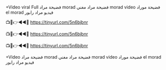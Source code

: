 +Video viral Full  فضيحة مراد morad فضيحة مراد مغني morad video فضيحة موراد el morad فيديو مراد رابور


📺📱👉◄◄🔴  https://tinyurl.com/5n6bjbnr

📺📱👉◄◄🔴  https://tinyurl.com/5n6bjbnr

📺📱👉◄◄🔴  https://tinyurl.com/5n6bjbnr


+Video  فضيحة مراد morad فضيحة مراد مغني morad video فضيحة موراد el morad فيديو مراد رابور
